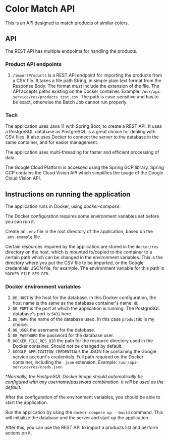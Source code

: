 # Color Match API

This is an API designed to match products of similar colors.

## API
The REST API has multiple endpoints for handling the products.

### Product API endpoints
1. `/importProducts` is a REST API endpoint for importing the products from a CSV file.
It takes a file path String, in simple plain text format from the Response Body.
The format *must* include the extension of the file. The API accepts paths existing on the Docker container. Example:
`/usr/api-service/res/products_test.csv`. 
The path is case-sensitive and has to be exact, otherwise the Batch Job cannot run properly.

### Tech
The application uses Java 11 with Spring Boot, to create a REST API.
It uses a PostgreSQL database as PostgreSQL is a great choice for dealing with CSV files.
It also uses Docker to connect the server to the database in the same container, and for easier management.

The application uses multi-threading for faster and efficient processing of data.

The Google Cloud Platform is accessed using the Spring GCP library. Spring GCP contains the Cloud Vision API
which simplifies the usage of the Google Cloud Vision API.

## Instructions on running the application
The application runs in Docker, using *docker-compose*. 

The Docker configuration requires some environment variables set before you can run it.

Create an `.env` file in the root directory of the application, based on the `.env.example` file.

Certain resources required by the application are stored in the `docker/res` directory on the host,
which is mounted to/copied to the container to a certain path which can be changed in the environment variables.
This is the directory where you put the CSV file to be imported, or the Google credentials' JSON file, for example.
The environment variable for this path is `DOCKER_FILE_RES_DIR`.

### Docker environment variables

1. `DB_HOST` is the host for the database. In this Docker configuration, the host name is the same as the database
container's name: `db`.
2. `DB_PORT` is the port at which the application is running. The PostgreSQL database's port is `5432` here.
3. `DB_NAME` the name of the database used. In this case `productdb` is my choice.
4. `DB_USER` the username for the database. 
5. `DB_PASSWORD` the password for the database user.
6. `DOCKER_FILE_RES_DIR` the path for the resource directory used in the Docker container. 
Should not be changed by default.
7. `GOOGLE_APPLICATION_CREDENTIALS` the JSON file containing the Google service account's credentials.
Full path required on the Docker container, including the `.json` extension.
Example: `/usr/api-service/res/creds.json`

**Normally, the PostgreSQL Docker image should automatically be configured with any username/password combination. 
It will be used as the default.*


After the configuration of the environment variables, you should be able to start the application.

Run the application by using the `docker-compose up --build` command. 
This will initialize the database and the server and start up the application.

After this, you can use the REST API to import a products list and perform actions on it.
